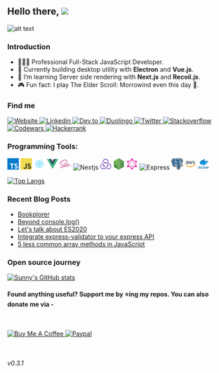 ## Hello there, <a  href="https://suprdev.netlify.app"><img  src="https://media.giphy.com/media/3owyplYLWlGFQk9mF2/giphy.gif"  width="25px"></a>

![alt text](https://github.com/sprakash57/sprakash57/blob/master/assets/mybg.png)

### Introduction

- 👷🏾‍♂️ Professional Full-Stack JavaScript Developer.
- 🔨 Currently building desktop utility with **Electron** and **Vue.js**.
- 📖 I’m learning Server side rendering with **Next.js** and **Recoil.js**.
- 🎮 Fun fact: I play The Elder Scroll: Morrowind even this day 🤩.


### Find me

<p>
    <a href="https://suprdev.netlify.app" target="_blank" rel="noopener noreferrer">
        <img src="https://img.shields.io/badge/SUPRDEV-%23353d45.svg?style=for-the-badge&logo=Google-chrome&logoColor=tomato" alt="Website">
    </a>  
    <a href="https://www.linkedin.com/in/sunny-prakash-3780ba49" target="_blank" rel="noopener noreferrer">
        <img src="https://img.shields.io/badge/linkedin-%230077B5.svg?&style=for-the-badge&logo=linkedin&logoColor=white" alt="Linkedin">
    </a>
    <a href="https://dev.to/sprakash57" target="_blank" rel="noopener noreferrer">
        <img src="https://img.shields.io/badge/dev.to-0A0A0A?style=for-the-badge&logo=devdotto&logoColor=white" alt="Dev.to">
    </a>
    <a href="https://www.duolingo.com/profile/sunnypraka12" target="_blank" rel="noopener noreferrer">
        <img src="https://img.shields.io/badge/Duolingo-58CC02?style=for-the-badge&logo=Duolingo&logoColor=white" alt="Duolingo">
    </a>
    <a href="https://www.twitter.com/sunny_pr_" target="_blank" rel="noopener noreferrer">
        <img src="https://img.shields.io/badge/twitter-%231DA1F2.svg?&style=for-the-badge&logo=twitter&logoColor=white" alt="Twitter">
    </a>
    <a href="https://stackoverflow.com/users/story/9585068" target="_blank" rel="noopener noreferrer">
        <img src="https://img.shields.io/badge/Stack_Overflow-FE7A16?style=for-the-badge&logo=stack-overflow&logoColor=white" alt="Stackoverflow">
    </a>
    <a href="https://www.codewars.com/users/sprakash57" target="_blank" rel="nofollow noreferrer">
        <img src="https://img.shields.io/badge/Codewars-B1361E?style=for-the-badge&logo=Codewars&logoColor=white" alt="Codewars">
    </a>
    <a href="https://www.hackerrank.com/sunny_prakashgm" target="_blank" rel="nofollow noreferrer">
        <img src="https://img.shields.io/badge/-Hackerrank-2EC866?style=for-the-badge&logo=HackerRank&logoColor=white" alt="Hackerrank">
    </a>
</p>

### Programming Tools:
<p>
<img alt="Typescript" width="26px" src="https://raw.githubusercontent.com/github/explore/80688e429a7d4ef2fca1e82350fe8e3517d3494d/topics/typescript/typescript.png" />
<img alt="JavaScript" width="26px" src="https://raw.githubusercontent.com/github/explore/80688e429a7d4ef2fca1e82350fe8e3517d3494d/topics/javascript/javascript.png" />
<img alt="React" width="26px" src="https://raw.githubusercontent.com/github/explore/80688e429a7d4ef2fca1e82350fe8e3517d3494d/topics/react/react.png" />
<img alt="Gatsby" width="26px" src="https://raw.githubusercontent.com/github/explore/e94815998e4e0713912fed477a1f346ec04c3da2/topics/vue/vue.png" />
<img alt="Sass" width="26px" src="https://raw.githubusercontent.com/github/explore/80688e429a7d4ef2fca1e82350fe8e3517d3494d/topics/sass/sass.png" />
<img alt="Nextjs" width="26px" src="https://cdn.jsdelivr.net/npm/simple-icons@v5/icons/nextdotjs.svg" />
<img alt="Redux" width="26px" src="https://raw.githubusercontent.com/github/explore/80688e429a7d4ef2fca1e82350fe8e3517d3494d/topics/redux/redux.png" />
<img alt="Node.js" width="26px" src="https://raw.githubusercontent.com/github/explore/80688e429a7d4ef2fca1e82350fe8e3517d3494d/topics/nodejs/nodejs.png" />
<img alt="GraphQL" width="26px" src="https://raw.githubusercontent.com/github/explore/80688e429a7d4ef2fca1e82350fe8e3517d3494d/topics/graphql/graphql.png" />
<img alt="Express" width="26px" src="https://cdn.jsdelivr.net/npm/simple-icons@v5/icons/express.svg" />
<img alt="PostgreSql" width="26px" src="https://raw.githubusercontent.com/github/explore/80688e429a7d4ef2fca1e82350fe8e3517d3494d/topics/postgresql/postgresql.png" />
<img alt="MongoDB" width="26px" src="https://raw.githubusercontent.com/github/explore/80688e429a7d4ef2fca1e82350fe8e3517d3494d/topics/aws/aws.png" />
<img alt="MongoDB" width="26px" src="https://raw.githubusercontent.com/github/explore/80688e429a7d4ef2fca1e82350fe8e3517d3494d/topics/docker/docker.png" />

[![Top Langs](https://github-readme-stats.vercel.app/api/top-langs/?username=sprakash57&layout=compact&bg_color=343a40&text_color=fff&title_color=ff6347&icon_color=ff6347&border_radius=10)](https://github.com/sprakash57/github-readme-stats)


</p>

### Recent Blog Posts

<!-- BLOG-POST-LIST:START -->
- [Bookplorer](https://dev.to/sprakash57/bookplorer-55ld)
- [Beyond console.log&lpar;&rpar;](https://dev.to/sprakash57/beyond-console-log-bgo)
- [Let&#39;s talk about ES2020](https://dev.to/sprakash57/let-s-talk-about-es2020-5369)
- [Integrate express-validator to your express API](https://dev.to/sprakash57/integrate-express-validator-to-your-express-api-2dg6)
- [5 less common array methods in JavaScript](https://dev.to/sprakash57/5-less-common-array-methods-in-javascript-43c1)
<!-- BLOG-POST-LIST:END -->

### Open source journey

[![Sunny's GitHub stats](https://github-readme-stats.vercel.app/api?username=sprakash57&show_icons=true&bg_color=343a40&text_color=fff&title_color=ff6347&icon_color=ff6347&border_radius=10)](https://github-readme-stats-sunnyprakashgm.vercel.app/api?username=sprakash57&show_icons=true)


<h4>Found anything useful? Support me by ⭐ing my repos. You can also donate me via -</h4>
<br>

<p>
    <a href="https://www.buymeacoffee.com/sunnyprakash" target="_blank" rel="noreferrer noopener">
        <img  src="https://cdn.buymeacoffee.com/buttons/default-red.png"  alt="Buy Me A Coffee"  height="30"  width="150">
    </a>
    <a href="https://www.paypal.me/sprakash57" target="_blank" rel="noreferrer noopener">
        <img src="https://img.shields.io/badge/PayPal-00457C?style=for-the-badge&logo=paypal&logoColor=white" alt="Paypal" height="30">
    </a>
</p>


<br>

###### v0.3.1
